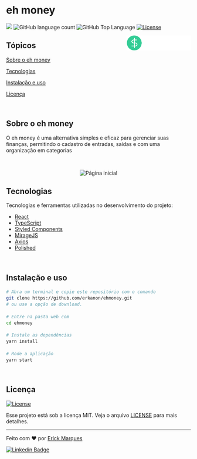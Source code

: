 # eh money

<p>
  <img src="https://img.shields.io/badge/made%20by-ERICK%20MARQUES-3552c8?style=flat-square">
  <img alt="GitHub language count" src="https://img.shields.io/github/languages/count/erkanon/ehmoney?color=3552c8&style=flat-square">
  <img alt="GitHub Top Language" src="https://img.shields.io/github/languages/top/martins-rafael/dtmoney?color=ff512f&style=flat-square">
  <a href="https://opensource.org/licenses/MIT">
    <img alt="License" src="https://img.shields.io/badge/license-MIT-3552c8?style=flat-square">
  </a>
  
</p>

<img align="right" src="src/assets/logo.svg" width="35%" alt="eh money">

## Tópicos 

[Sobre o eh money](#sobre-o-eh-money)

[Tecnologias](#tecnologias)

[Instalação e uso](#instalação-e-uso)

[Licença](#licença)

<br>

## Sobre o eh money

O eh money é uma alternativa simples e eficaz para gerenciar suas finanças, permitindo o cadastro de entradas, saídas e com uma organização em categorias

<br>

<p align="center">
  <img src=".github/cover.png" alt="Página inicial">
</p>

## Tecnologias

Tecnologias e ferramentas utilizadas no desenvolvimento do projeto:

- [React](https://reactjs.org/)
- [TypeScript](https://www.typescriptlang.org/)
- [Styled Components](https://styled-components.com/)
- [MirageJS](https://miragejs.com/)
- [Axios](https://github.com/axios/axios)
- [Polished](https://polished.js.org/)

<br>

## Instalação e uso

```bash
# Abra um terminal e copie este repositório com o comando
git clone https://github.com/erkanon/ehmoney.git
# ou use a opção de download.

# Entre na pasta web com 
cd ehmoney

# Instale as dependências
yarn install

# Rode a aplicação
yarn start
```

<br>


## Licença
<a href="https://opensource.org/licenses/MIT">
    <img alt="License" src="https://img.shields.io/badge/license-MIT-3552c8?style=flat-square">
</a>

<br>

Esse projeto está sob a licença MIT. Veja o arquivo [LICENSE](/LICENSE) para mais detalhes.

---

Feito com :heart: por [Erick Marques](https://github.com/erkanon)

[![Linkedin Badge](https://img.shields.io/badge/-Erick%20Marques-3552c8?style=flat-square&logo=Linkedin&logoColor=white&link=https://www.linkedin.com/in/erick-marques-b60529193/)](https://www.linkedin.com/in/erick-marques-b60529193/)
